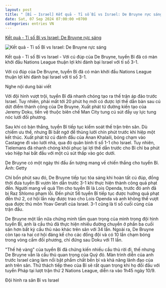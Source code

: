 ```yaml
---
layout: post
title: " [Bỉ – Israel] Kết quả - Tỉ số Bỉ vs Israel: De Bruyne rực sáng"
date: Sat, 07 Sep 2024 07:00:00 +0700
categories: entries VN
---
```

[Kết quả - Tỉ số Bỉ vs Israel: De Bruyne rực sáng](https://thethao247.vn/72-ket-qua-ti-so-bi-vs-israel-nations-league-d341109.html)

![Kết quả - Tỉ số Bỉ vs Israel: De Bruyne rực sáng](https://cdn-img.thethao247.vn/storage/files/hungtm/social-thumb/2024/09/07/bi-israel-1725660831-051609avatar.jpg)

Kết quả - Tỉ số Bỉ vs Israel - Với cú đúp của De Bruyne, tuyển Bỉ đã có màn khởi đầu Nations League thuận lợi khi đánh bại Israel với tỉ số 3-1.

Với cú đúp của De Bruyne, tuyển Bỉ đã có màn khởi đầu Nations League thuận lợi khi đánh bại Israel với tỉ số 3-1.

Nghe nội dung bài viết

Với đội hình vượt trội, tuyển Bỉ đã nhanh chóng tạo ra thế trận áp đảo trước Israel. Tuy nhiên, phải mất tới 20 phút họ mới có được lợi thế dẫn bàn sau cú dứt điểm thành công của De Bruyne. Xuất phát từ đường kiến tạo của Jeremy Doku, tiền vệ thuộc biên chế Man City tung cú sút đầy uy lực tung nóc lưới đối phương.

Sau khi có bàn thắng, tuyển Bỉ tiếp tục kiểm soát thế trận trên sân. Dù chiếm ưu thế, nhưng Bỉ bất ngờ để thủng lưới chín phút trước khi hiệp một kết thúc. Xuất phát từ cú đánh đầu của Anan Khalaili, bóng chạm vào Castagne đi vào lưới nhà, qua đó quân bình tỉ số 1-1 cho Israel. Tuy nhiên, Tielemans đã nhanh chóng khôi phục lại lợi thế dẫn trước cho Bỉ chỉ ba phút vào hiệp hai bắt đầu với một cú sút thấp vào góc dưới.

De Bruyne có một ngày thi đấu ấn tượng mang về chiến thắng cho tuyển Bỉ. Ảnh: Getty

Chỉ bốn phút sau đó, De Bruyne tiếp tục tỏa sáng khi hoàn tất cú đúp, đồng thời đưa tuyển Bỉ vươn lên dẫn trước 3-1 khi thực hiện thành công quả phạt đền. Người mang về quả 11m cho tuyển Bỉ là Lois Openda, trước đó anh đã bị Raz Shlomo phạm lỗi. Đến phút 56 tuyển Bỉ tiếp tục được hưởng quả phạt đền thứ 2, cơ hội lần này được trao cho Lois Openda và anh không thể vượt qua được thủ môn Yoav Gerafi của Israel. 3-1 cũng là tỉ số cuối cùng của trận đấu.

De Bruyne một lần nữa chứng minh tầm quan trọng của mình trong đội hình tuyển Bỉ, anh là cầu thủ đã thực hiện nhiều đường chuyền ở phần ba cuối sân hơn bất kỳ cầu thủ nào khác trên sân với 34 lần. Ngoài ra, De Bruyne còn tạo ra hai cơ hội đáng kể cho các đồng đội và có 10 lần chạm bóng trong vòng cấm đối phương, chỉ đứng sau Doku với 11 lần.

"Thế hệ vàng" của tuyển Bỉ đã chứng kiến nhiều cầu thủ rời đi, thế nhưng De Bruyne vẫn là cầu thủ quan trọng của Quỷ đỏ. Màn trình diễn của anh trước Israel càng làm nổi bật phẩm chất bền bỉ và khả năng lãnh đạo của anh trên sân. Thử thách tiếp theo của Bỉ sẽ rất quan trọng khi họ đối đầu với tuyển Pháp tại lượt trận thứ 2 Nations League, diễn ra vào 1h45 ngày 10/9.

Đội hình ra sân Bỉ vs Israel

